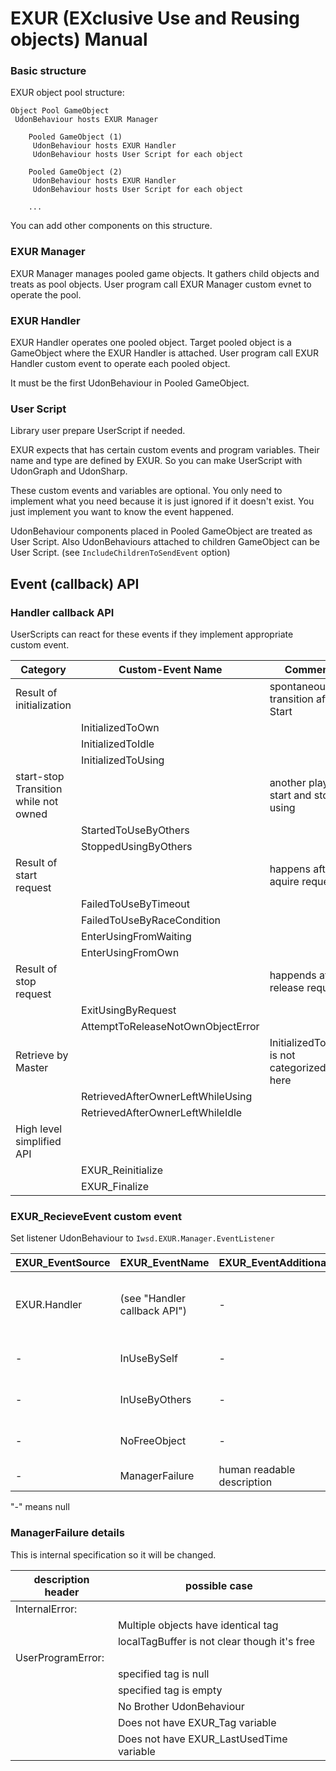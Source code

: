 # EXUR (EXclusive Use and Reusing objects) Manual

### Basic structure 

EXUR object pool structure:

    Object Pool GameObject
     UdonBehaviour hosts EXUR Manager 
   
        Pooled GameObject (1)
         UdonBehaviour hosts EXUR Handler 
         UdonBehaviour hosts User Script for each object
        
        Pooled GameObject (2)
         UdonBehaviour hosts EXUR Handler 
         UdonBehaviour hosts User Script for each object
        
        ...

You can add other components on this structure.


### EXUR Manager
EXUR Manager manages pooled game objects.
It gathers child objects and treats as pool objects.
User program call EXUR Manager custom evnet to operate the pool.


### EXUR Handler
EXUR Handler operates one pooled object.
Target pooled object is a GameObject where the EXUR Handler is attached.
User program call EXUR Handler custom event to operate each pooled object.

It must be the first UdonBehaviour in Pooled GameObject.


### User Script
Library user prepare UserScript if needed.

EXUR expects that has certain custom events and program variables.
Their name and type are defined by EXUR.
So you can make UserScript with UdonGraph and UdonSharp.

These custom events and variables are optional.
You only need to implement what you need because it is just ignored if it doesn't exist.
You just implement you want to know the event happened.

UdonBehaviour components placed in Pooled GameObject are treated as User Script.
Also UdonBehaviours attached to children GameObject can be User Script.
(see `IncludeChildrenToSendEvent` option)


## Event (callback) API

### Handler callback API

UserScripts can react for these events if they implement appropriate custom event.

| Category                              | Custom-Event Name                 | Comment                                  |
|---------------------------------------|-----------------------------------|------------------------------------------|
| Result of initialization              |                                   | spontaneous transition after Start       |
|                                       | InitializedToOwn                  |                                          |
|                                       | InitializedToIdle                 |                                          |
|                                       | InitializedToUsing                |                                          |
| start-stop Transition while not owned |                                   | another players start and stop using     |
|                                       | StartedToUseByOthers              |                                          |
|                                       | StoppedUsingByOthers              |                                          |
| Result of start request               |                                   | happens after  aquire request            |
|                                       | FailedToUseByTimeout              |                                          |
|                                       | FailedToUseByRaceCondition        |                                          |
|                                       | EnterUsingFromWaiting             |                                          |
|                                       | EnterUsingFromOwn                 |                                          |
| Result of stop request                |                                   | happends after release request           |
|                                       | ExitUsingByRequest                |                                          |
|                                       | AttemptToReleaseNotOwnObjectError |                                          |
| Retrieve by Master                    |                                   | InitializedToOwn is not categorized here |
|                                       | RetrievedAfterOwnerLeftWhileUsing |                                          |
|                                       | RetrievedAfterOwnerLeftWhileIdle  |                                          |
| High level simplified API             |                                   |                                          |
|                                       | EXUR_Reinitialize                 |                                          |
|                                       | EXUR_Finalize                     |                                          |


### EXUR_RecieveEvent custom event

Set listener UdonBehaviour to `Iwsd.EXUR.Manager.EventListener`


| EXUR_EventSource | EXUR_EventName               | EXUR_EventAdditionalInfo   | Comment                               |
|------------------|------------------------------|----------------------------|---------------------------------------|
| EXUR.Handler     | (see "Handler callback API") | -                          | Aggregate and propagete Handler event |
| -                | InUseBySelf                  | -                          | Already in use by myself              |
| -                | InUseByOthers                | -                          | Already in use by others              |
| -                | NoFreeObject                 | -                          | No more free object                   |
| -                | ManagerFailure               | human readable description | program error etc.                    |

"-" means null

### ManagerFailure details

This is internal specification so it will be changed.

| description header | possible case                                |
|--------------------|----------------------------------------------|
| InternalError:     |                                              |
|                    | Multiple objects have identical tag          |
|                    | localTagBuffer is not clear though it's free |
| UserProgramError:  |                                              |
|                    | specified tag is null                        |
|                    | specified tag is empty                       |
|                    | No Brother UdonBehaviour                     |
|                    | Does not have EXUR_Tag variable              |
|                    | Does not have EXUR_LastUsedTime variable     |


